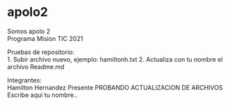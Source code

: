 # apolo2  
Somos apolo 2  
Programa Mision TIC 2021  

Pruebas de repositorio:  
    1. Subir archivo nuevo, ejemplo: hamiltonh.txt
    2. Actualiza con tu nombre el archivo Readme.md  


Integrantes:  
Hamilton Hernandez Presente PROBANDO ACTUALIZACION  DE ARCHIVOS  
Escribe aqui tu nombre..  